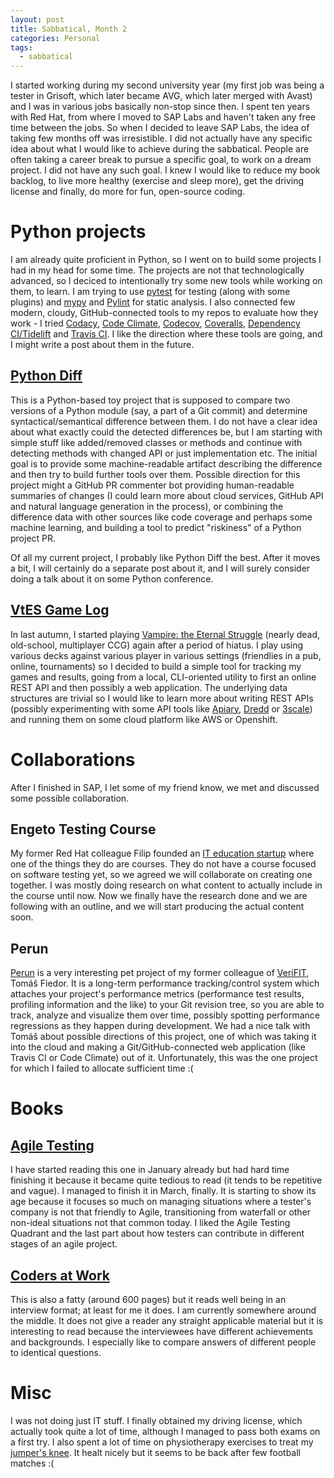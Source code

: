 ```yaml
---
layout: post
title: Sabbatical, Month 2
categories: Personal
tags:
  - sabbatical
---
```


I started working during my second university year (my first job was being a tester in Grisoft,
which later became AVG, which later merged with Avast) and I was in various jobs basically non-stop
since then. I spent ten years with Red Hat, from where I moved to SAP Labs and haven't taken any
free time between the jobs. So when I decided to leave SAP Labs, the idea of taking few months off
was irresistible. I did not actually have any specific idea about what I would like to achieve
during the sabbatical. People are often taking a career break to pursue a specific goal, to work
on a dream project. I did not have any such goal. I knew I would like to reduce my book backlog, to
live more healthy (exercise and sleep more), get the driving license and finally, do more
for fun, open-source coding.

# Python projects

I am already quite proficient in Python, so I went on to build some projects I had in my head for
some time. The projects are not that technologically advanced, so I deciced to intentionally try
some new tools while working on them, to learn. I am trying to use
[pytest](https://docs.pytest.org/en/latest/) for testing (along with some plugins) and
[mypy](http://mypy-lang.org/) and [Pylint](https://www.pylint.org/) for static analysis. I also
connected few modern, cloudy, GitHub-connected tools to my repos to evaluate how they work - I tried
[Codacy](https://www.codacy.com/), [Code Climate](https://codeclimate.com/),
[Codecov](https://codecov.io/), [Coveralls](https://coveralls.io/), [Dependency
CI/Tidelift](https://tidelift.com/) and [Travis CI](https://travis-ci.org/). I like the direction
where these tools are going, and I might write a post about them in the future.

## [Python Diff](https://github.com/petr-muller/pyff)

This is a Python-based toy project that is supposed to compare two versions of a Python module (say,
a part of a Git commit) and determine syntactical/semantical difference between them. I do not have
a clear idea about what exactly could the detected differences be, but I am starting with simple
stuff like added/removed classes or methods and continue with detecting methods with changed API or
just implementation etc. The initial goal is to provide some machine-readable artifact describing
the difference and then try to build further tools over them. Possible direction for this project
might a GitHub PR commenter bot providing human-readable summaries of changes (I could learn more
about cloud services, GitHub API and natural language generation in the process), or combining the
difference data with other sources like code coverage and perhaps some machine learning, and
building a tool to predict "riskiness" of a Python project PR.

Of all my current project, I probably like Python Diff the best. After it moves a bit, I will
certainly do a separate post about it, and I will surely consider doing a talk about it on some
Python conference.

## [VtES Game Log](https://github.com/petr-muller/vtes)

In last autumn, I started playing [Vampire: the Eternal Struggle](http://www.vekn.net/what-is-v-tes)
(nearly dead, old-school, multiplayer CCG) again after a period of hiatus. I play using various
decks against various player in various settings (friendlies in a pub, online, tournaments) so I
decided to build a simple tool for tracking my games and results, going from a local, CLI-oriented
utility to first an online REST API and then possibly a web application. The underlying data
structures are trivial so I would like to learn more about writing REST APIs (possibly experimenting
with some API tools like [Apiary](https://apiary.io/), [Dredd](http://dredd.org/en/latest/) or
[3scale](https://www.3scale.net/)) and running them on some cloud platform like AWS or Openshift.

# Collaborations

After I finished in SAP, I let some of my friend know, we met and discussed some possible
collaboration.

## Engeto Testing Course

My former Red Hat colleague Filip founded an [IT education startup](https://engeto.cz) where one of
the things they do are courses. They do not have a course focused on software testing yet, so we
agreed we will collaborate on creating one together. I was mostly doing research on what content to
actually include in the course until now. Now we finally have the research done and we are following
with an outline, and we will start producing the actual content soon.

## Perun

[Perun](https://github.com/tfiedor/perun) is a very interesting pet project of my former colleague
of [VeriFIT](http://www.fit.vutbr.cz/research/groups/verifit/), Tomáš Fiedor. It is a long-term
performance tracking/control system which attaches your project's performance metrics (performance
test results, profiling information and the like) to your Git revision tree, so you are able to
track, analyze and visualize them over time, possibly spotting performance regressions as they
happen during development. We had a nice talk with Tomáš about possible directions of this project,
one of which was taking it into the cloud and making a Git/GitHub-connected web application (like
Travis CI or Code Climate) out of it. Unfortunately, this was the one project for which I failed to
allocate sufficient time :(

# Books

## [Agile Testing](http://a.co/bRIw1v0)

I have started reading this one in January already but had hard time finishing it because it became
quite tedious to read (it tends to be repetitive and vague). I managed to finish it in March,
finally. It is starting to show its age because it focuses so much on managing situations where a
tester's company is not that friendly to Agile, transitioning from waterfall or other non-ideal
situations not that common today. I liked the Agile Testing Quadrant and the last part about how
testers can contribute in different stages of an agile project.

## [Coders at Work](http://www.codersatwork.com/)

This is also a fatty (around 600 pages) but it reads well being in an interview format; at least for
me it does. I am currently somewhere around the middle. It does not give a reader any straight
applicable material but it is interesting to read because the interviewees have different
achievements and backgrounds. I especially like to compare answers of different people to identical
questions.

# Misc

I was not doing just IT stuff. I finally obtained my driving license, which actually took quite a
lot of time, although I managed to pass both exams on a first try. I also spent a lot of time
on physiotherapy exercises to treat my [jumper's
knee](https://en.wikipedia.org/wiki/Patellar_tendinitis). It healt nicely but it seems to be back
after few football matches :(
